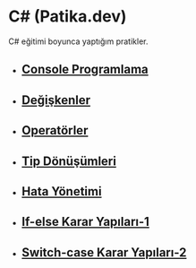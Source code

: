 #  C# (Patika.dev)
C# eğitimi boyunca yaptığım pratikler.

* ## [Console Programlama](https://github.com/ezgiozbudak/c_sharp_pratikleri/tree/main/console%20programlama)
* ## [Değişkenler](https://github.com/ezgiozbudak/c_sharp_pratikleri/tree/main/Degiskenler)
* ## [Operatörler](https://github.com/ezgiozbudak/c_sharp_pratikleri/tree/main/operat%C3%B6rler)
* ## [Tip Dönüşümleri](https://github.com/ezgiozbudak/c_sharp_pratikleri/tree/main/Tip%20d%C3%B6n%C3%BC%C5%9F%C3%BCmleri)
* ## [Hata Yönetimi](https://github.com/ezgiozbudak/c_sharp_pratikleri/tree/main/Hata%20Y%C3%B6netimi)
* ## [If-else Karar Yapıları-1](https://github.com/ezgiozbudak/c_sharp_pratikleri/tree/main/If-else)
* ## [Switch-case Karar Yapıları-2 ](https://github.com/ezgiozbudak/c_sharp_pratikleri/tree/main/Switch%20case)

